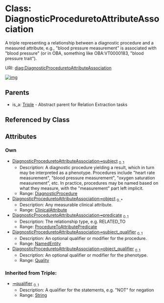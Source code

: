 
# Class: DiagnosticProceduretoAttributeAssociation


A triple representing a relationship between a diagnostic procedure and a measured attribute, e.g., "blood pressure measurement" is associated with "blood pressure" (or in OBA, something like OBA:VT0000183, "blood pressure trait").

URI: [diag:DiagnosticProceduretoAttributeAssociation](http://w3id.org/ontogpt/diagnostic_procedure/DiagnosticProceduretoAttributeAssociation)


[![img](https://yuml.me/diagram/nofunky;dir:TB/class/[Triple],[Quality],[ProcedureToAttributePredicate],[NamedEntity],[Quality]<object_qualifier%200..1-%20[DiagnosticProceduretoAttributeAssociation&#124;qualifier(i):string%20%3F],[NamedEntity]<subject_qualifier%200..1-%20[DiagnosticProceduretoAttributeAssociation],[ProcedureToAttributePredicate]<predicate%200..1-%20[DiagnosticProceduretoAttributeAssociation],[ClinicalAttribute]<object%200..*-%20[DiagnosticProceduretoAttributeAssociation],[DiagnosticProcedure]<subject%200..1-%20[DiagnosticProceduretoAttributeAssociation],[Triple]^-[DiagnosticProceduretoAttributeAssociation],[DiagnosticProcedure],[ClinicalAttribute])](https://yuml.me/diagram/nofunky;dir:TB/class/[Triple],[Quality],[ProcedureToAttributePredicate],[NamedEntity],[Quality]<object_qualifier%200..1-%20[DiagnosticProceduretoAttributeAssociation&#124;qualifier(i):string%20%3F],[NamedEntity]<subject_qualifier%200..1-%20[DiagnosticProceduretoAttributeAssociation],[ProcedureToAttributePredicate]<predicate%200..1-%20[DiagnosticProceduretoAttributeAssociation],[ClinicalAttribute]<object%200..*-%20[DiagnosticProceduretoAttributeAssociation],[DiagnosticProcedure]<subject%200..1-%20[DiagnosticProceduretoAttributeAssociation],[Triple]^-[DiagnosticProceduretoAttributeAssociation],[DiagnosticProcedure],[ClinicalAttribute])

## Parents

 *  is_a: [Triple](Triple.md) - Abstract parent for Relation Extraction tasks

## Referenced by Class


## Attributes


### Own

 * [DiagnosticProceduretoAttributeAssociation➞subject](DiagnosticProceduretoAttributeAssociation_subject.md)  <sub>0..1</sub>
     * Description: A diagnostic procedure yielding a result, which in turn may be interpreted as a phenotype. Procedures include "heart rate measurement", "blood pressure measurement", "oxygen saturation measurement", etc. In practice, procedures may be named based on what they measure, with the "measurement" part left implicit.
     * Range: [DiagnosticProcedure](DiagnosticProcedure.md)
 * [DiagnosticProceduretoAttributeAssociation➞object](DiagnosticProceduretoAttributeAssociation_object.md)  <sub>0..\*</sub>
     * Description: Any measurable clinical attribute.
     * Range: [ClinicalAttribute](ClinicalAttribute.md)
 * [DiagnosticProceduretoAttributeAssociation➞predicate](DiagnosticProceduretoAttributeAssociation_predicate.md)  <sub>0..1</sub>
     * Description: The relationship type, e.g. RELATED_TO
     * Range: [ProcedureToAttributePredicate](ProcedureToAttributePredicate.md)
 * [DiagnosticProceduretoAttributeAssociation➞subject_qualifier](DiagnosticProceduretoAttributeAssociation_subject_qualifier.md)  <sub>0..1</sub>
     * Description: An optional qualifier or modifier for the procedure.
     * Range: [NamedEntity](NamedEntity.md)
 * [DiagnosticProceduretoAttributeAssociation➞object_qualifier](DiagnosticProceduretoAttributeAssociation_object_qualifier.md)  <sub>0..1</sub>
     * Description: An optional qualifier or modifier for the phenotype.
     * Range: [Quality](Quality.md)

### Inherited from Triple:

 * [➞qualifier](triple__qualifier.md)  <sub>0..1</sub>
     * Description: A qualifier for the statements, e.g. "NOT" for negation
     * Range: [String](types/String.md)

